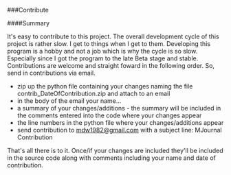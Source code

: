 ###Contribute

####Summary

It's easy to contribute to this project. The overall development cycle of this project is rather slow. I get to things when I get to them. Developing this program is a hobby and not a job which is why the cycle is so slow. Especially since I got the program to the late Beta stage and stable. Contributions are welcome and straight foward in the following order. So, send in contributions via email.
- zip up the python file containing your changes naming the file contrib_DateOfContribution.zip and attach to an email
- in the body of the email your name...
- a summary of your changes/additions - the summary will be included in the comments entered into the code where your changes appear
- the line numbers in the python file where your changes/additions appear
- send contribution to mdw1982@gmail.com with a subject line: MJournal Contribution

That's all there is to it. Once/if your changes are included they'll be included in the source code along with comments including your name and date of contribution.
